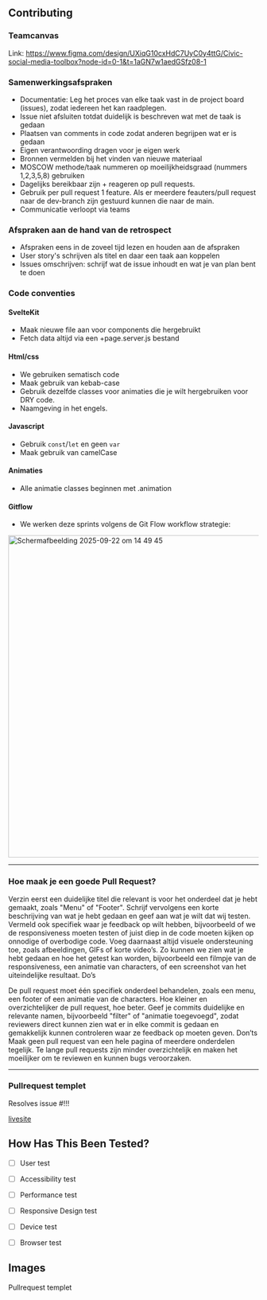 ## Contributing

### Teamcanvas
Link: https://www.figma.com/design/UXiqG10cxHdC7UyC0y4ttG/Civic-social-media-toolbox?node-id=0-1&t=1aGN7w1aedGSfz08-1

### Samenwerkingsafspraken
- Documentatie: Leg het proces van elke taak vast in de project board (issues), zodat iedereen het kan raadplegen.
- Issue niet afsluiten totdat duidelijk is beschreven wat met de taak is gedaan
- Plaatsen van comments in code zodat anderen begrijpen wat er is gedaan
- Eigen verantwoording dragen voor je eigen werk
- Bronnen vermelden bij het vinden van nieuwe materiaal
- MOSCOW methode/taak nummeren op moeilijkheidsgraad (nummers 1,2,3,5,8) gebruiken
- Dagelijks bereikbaar zijn + reageren op pull requests.
- Gebruik per pull request 1 feature. Als er meerdere feauters/pull request naar de dev-branch zijn gestuurd kunnen die naar de main. 
- Communicatie verloopt via teams

### Afspraken aan de hand van de retrospect
- Afspraken eens in de zoveel tijd lezen en houden aan de afspraken
- User story's schrijven als titel en daar een taak aan koppelen
- Issues omschrijven: schrijf wat de issue inhoudt en wat je van plan bent te doen

### Code conventies
#### SvelteKit
* Maak nieuwe file aan voor components die hergebruikt
* Fetch data altijd via een +page.server.js bestand


#### Html/css
* We gebruiken sematisch code
* Maak gebruik van kebab-case
* Gebruik dezelfde classes voor animaties die je wilt hergebruiken voor DRY code.
* Naamgeving in het engels.

#### Javascript
* Gebruik `const`/`let` en geen `var`
* Maak gebruik van camelCase 

#### Animaties
* Alle animatie classes beginnen met .animation

  
#### Gitflow
- We werken deze sprints volgens de Git Flow workflow strategie: 
<img width="559" height="648" alt="Scherm­afbeelding 2025-09-22 om 14 49 45" src="https://github.com/user-attachments/assets/0568b305-f1d8-4c78-962b-0f9d34342331" />

<hr>

### Hoe maak je een goede Pull Request?

Verzin eerst een duidelijke titel die relevant is voor het onderdeel dat je hebt gemaakt, zoals "Menu" of "Footer".
Schrijf vervolgens een korte beschrijving van wat je hebt gedaan en geef aan wat je wilt dat wij testen. Vermeld ook specifiek waar je feedback op wilt hebben, bijvoorbeeld of we de responsiveness moeten testen of juist diep in de code moeten kijken op onnodige of overbodige code.
Voeg daarnaast altijd visuele ondersteuning toe, zoals afbeeldingen, GIFs of korte video’s. Zo kunnen we zien wat je hebt gedaan en hoe het getest kan worden, bijvoorbeeld een filmpje van de responsiveness, een animatie van characters, of een screenshot van het uiteindelijke resultaat.
Do’s

De pull request moet één specifiek onderdeel behandelen, zoals een menu, een footer of een animatie van de characters. Hoe kleiner en overzichtelijker de pull request, hoe beter.
Geef je commits duidelijke en relevante namen, bijvoorbeeld "filter" of "animatie toegevoegd", zodat reviewers direct kunnen zien wat er in elke commit is gedaan en gemakkelijk kunnen controleren waar ze feedback op moeten geven.
Don’ts
Maak geen pull request van een hele pagina of meerdere onderdelen tegelijk. Te lange pull requests zijn minder overzichtelijk en maken het moeilijker om te reviewen en kunnen bugs veroorzaken.

<hr>

### Pullrequest templet
 
Resolves issue #!!!
 
<!-- A PR should have enough detail to be understandable far in the future. e.g what is the problem/why is the change needed, how does it solve it and any questions or points of discussion. Prefer copying information from a GitHub issue over linking to it; the card may not always exist and reviewers may not have access to the board. -->
 
[livesite](https://livesite.com)
 
## How Has This Been Tested?
 
- [ ] User test

- [ ] Accessibility test

- [ ] Performance test

- [ ] Responsive Design test

- [ ] Device test

- [ ] Browser test
 
## Images
 
<!-- Usually only applicable to UI changes, what did it look like before and what will it look like after? -->
 
 
Pullrequest templet
 
